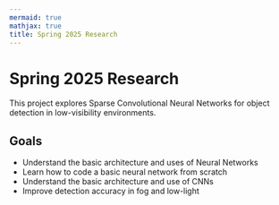 ```yaml
---
mermaid: true
mathjax: true
title: Spring 2025 Research
---
```


# Spring 2025 Research

This project explores Sparse Convolutional Neural Networks for object detection in low-visibility environments.

## Goals
- Understand the basic architecture and uses of Neural Networks
- Learn how to code a basic neural network from scratch
- Understand the basic architecture and use of CNNs
- Improve detection accuracy in fog and low-light
